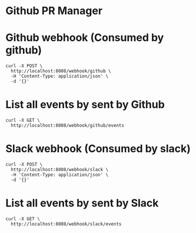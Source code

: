 # Github PR Manager

# Github webhook (Consumed by github)
```
curl -X POST \
  http://localhost:8008/webhook/github \
  -H 'Content-Type: application/json' \
  -d '{}'

```

# List all events by sent by Github
```
curl -X GET \
  http://localhost:8008/webhook/github/events
```

# Slack webhook (Consumed by slack)
```
curl -X POST \
  http://localhost:8008/webhook/slack \
  -H 'Content-Type: application/json' \
  -d '{}'
```

# List all events by sent by Slack
```
curl -X GET \
  http://localhost:8008/webhook/slack/events
```

